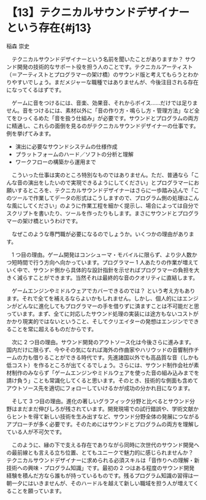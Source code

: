# 【13】テクニカルサウンドデザイナーという存在{#j13}

<div class="author">稲森 崇史</div>

　テクニカルサウンドデザイナーという名前を聞いたことがありますか？ サウンド開発の技術的なサポート役を担う人のことです。テクニカルアーティスト（＝アーティストとプログラマーの架け橋）のサウンド版と考えてもらうとわかりやすいでしょう。まだメジャーな職種ではありませんが、今後注目される存在になってくるはずです。

　ゲームに音をつけるには、音楽、効果音、それからボイス……だけでは足りません。音をつけるには、素材以外に「音の作り方・鳴らし方・管理方法」など全てをひっくるめた「音を扱う仕組み」が必要です。サウンドとプログラムの両方に精通し、これらの面倒を見るのがテクニカルサウンドデザイナーの仕事です。例を挙げてみます。

* 演出に必要なサウンドシステムの仕様作成
* プラットフォームのハード／ソフトの分析と理解
* ワークフローの構築から運用まで

　こういった仕事は実のところ特別なものではありません。ただ、普通なら「こんな音の演出をしたいので実現できるようにしてください」とプログラマーにお願いするところを、テクニカルサウンドデザイナーはさらに一歩踏み込んで「このツールで作業してデータの形式はこうしますので、プログラム側の処理はこんな風にしてください」のように作業工程を細かく提示し、場合によっては自分でスクリプトを書いたり、ツールを作ったりもします。まさにサウンドとプログラマーの架け橋というわけです。

　なぜこのような専門職が必要になるのでしょうか。いくつかの理由があります。

　1 つ目の理由。ゲーム開発はコンシューマ・モバイルに限らず、より少人数かつ短時間で行う方向へ向かっています。プログラマー 1 人あたりの作業が増えていく中で、サウンド側から具体的な設計指針を示せればプログラマーの負担を大きく減らすことができます。当然それは最終的な音のクオリティに直結します。

　ゲームエンジンやミドルウェアでカバーできるのでは？ という考え方もあります。それで全てを補えるならよいかもしれません。しかし、個人的にはエンジンがどんなに進化してもプログラマーの手を借りずに済ますことは不可能だと思っています。まず、全てに対応したサウンド処理の実装には途方もないコストがかかり現実的ではないということ、そしてクリエイターの発想はエンジンでできることを常に超えるものだからです。

　次に 2 つ目の理由。サウンド開発のアウトソース化は今後さらに進みます。国内だけに限らず、今やその気になれば海外の作曲家やハリウッドの音響制作チームの力も借りることができる時代です。先進諸国以外でも高品質な音（しかも低コスト）を作るところが出てくるでしょう。さらには、サウンド制作会社が素材制作のみならず「ゲームエンジンやミドルウェアを使った音の組み込みまでを請け負う」ことも常識化してくると思います。そのとき、技術的な側面も含めてアウトソース先を適切にフォローしていけるかが成功の分かれ目になります。

　そして 3 つ目の理由。進化の著しいグラフィック分野と比べるとサウンド分野はまだまだ伸びしろが残されています。開発現場での試行錯誤や、学術文献からヒントを得て新しい技術を生み出すなど、サウンド分野全体の発展につながるアプローチが多く必要です。そのためにはサウンドとプログラムの両方を理解している人が不可欠です。

　このように、縁の下で支える存在でありながら同時に次世代のサウンド開発への最前線とも言える立ち位置、とてもユニークで魅力的に感じられませんか？ テクニカルサウンドデザイナーに求められる必須スキルは「音作りへの理解・新技術への興味・プログラム知識」です。最初の 2 つはある程度のサウンド開発経験を積んだ方なら誰もが持っているものです。残るプログラム知識の習得は一朝一夕にはいきませんが、そのハードルを越えて新しい職域を担う人が増えてくることを願っています。
